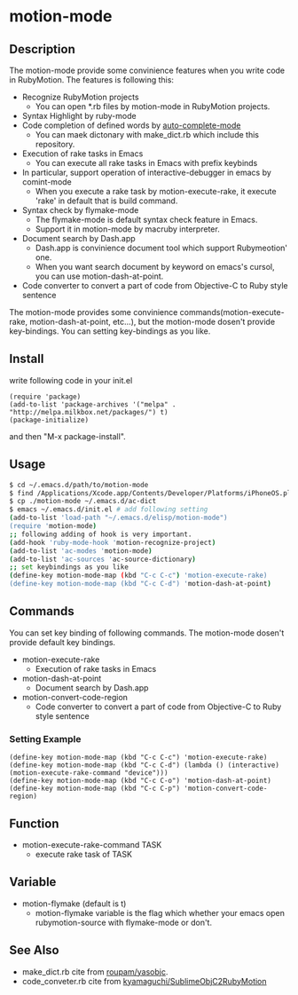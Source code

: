 # motion-mode
## Description

The motion-mode provide some convinience features when you write code in RubyMotion.
The features is following this:

* Recognize RubyMotion projects
  * You can open *.rb files by motion-mode in RubyMotion projects.
* Syntax Highlight by ruby-mode
* Code completion of defined words by [auto-complete-mode](http://github.com/auto-complete/auto-complete)
  * You can maek dictonary with make_dict.rb which include this repository.
* Execution of rake tasks in Emacs
  * You can execute all rake tasks in Emacs with prefix keybinds
* In particular, support operation of interactive-debugger in emacs by comint-mode
  * When you execute a rake task by motion-execute-rake, it execute 'rake' in default that is build command.
* Syntax check by flymake-mode
  * The flymake-mode is default syntax check feature in Emacs.
  * Support it in motion-mode by macruby interpreter.
* Document search by Dash.app
  * Dash.app is convinience document tool which support Rubymeotion' one.
  * When you want search document by keyword on emacs's cursol, you can use motion-dash-at-point.
* Code converter to convert a part of code from Objective-C to Ruby style sentence

The motion-mode provides some convinience commands(motion-execute-rake, motion-dash-at-point, etc...),
but the motion-mode dosen't provide key-bindings. You can setting key-bindings as you like.

## Install

write following code in your init.el

```emacs
(require 'package)
(add-to-list 'package-archives '("melpa" . "http://melpa.milkbox.net/packages/") t)
(package-initialize)
```

and then "M-x package-install".

## Usage
```sh
$ cd ~/.emacs.d/path/to/motion-mode
$ find /Applications/Xcode.app/Contents/Developer/Platforms/iPhoneOS.platform/Developer/SDKs/iPhoneOS6.1.sdk/System/Library/Frameworks -name "*.h" | xargs ruby bin/make_dict.rb
$ cp ./motion-mode ~/.emacs.d/ac-dict
$ emacs ~/.emacs.d/init.el # add following setting
(add-to-list 'load-path "~/.emacs.d/elisp/motion-mode")
(require 'motion-mode)
;; following adding of hook is very important.
(add-hook 'ruby-mode-hook 'motion-recognize-project)
(add-to-list 'ac-modes 'motion-mode)
(add-to-list 'ac-sources 'ac-source-dictionary)
;; set keybindings as you like
(define-key motion-mode-map (kbd "C-c C-c") 'motion-execute-rake)
(define-key motion-mode-map (kbd "C-c C-d") 'motion-dash-at-point)
```
## Commands
You can set key binding of following commands. The motion-mode dosen't provide default key bindings.

* motion-execute-rake
  * Execution of rake tasks in Emacs
* motion-dash-at-point
  * Document search by Dash.app
* motion-convert-code-region
  * Code converter to convert a part of code from Objective-C to Ruby style sentence

### Setting Example
```elisp
(define-key motion-mode-map (kbd "C-c C-c") 'motion-execute-rake)
(define-key motion-mode-map (kbd "C-c C-d") (lambda () (interactive) (motion-execute-rake-command "device")))
(define-key motion-mode-map (kbd "C-c C-o") 'motion-dash-at-point)
(define-key motion-mode-map (kbd "C-c C-p") 'motion-convert-code-region)
```
## Function
* motion-execute-rake-command TASK
  * execute rake task of TASK

## Variable
* motion-flymake (default is t)
  * motion-flymake variable is the flag which whether your emacs open rubymotion-source with flymake-mode or don't.

## See Also
* make_dict.rb cite from [roupam/yasobjc](https://github.com/roupam/yasobjc).
* code_conveter.rb cite from [kyamaguchi/SublimeObjC2RubyMotion](https://github.com/kyamaguchi/SublimeObjC2RubyMotion)
